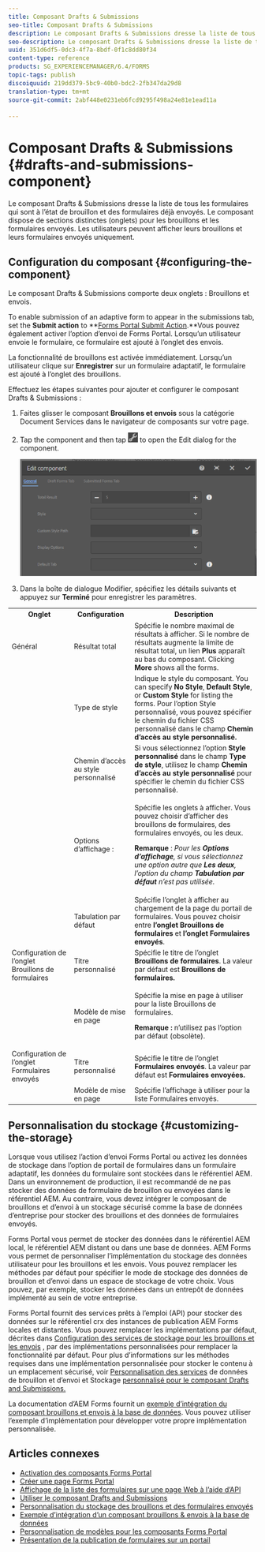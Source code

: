 ```yaml
---
title: Composant Drafts & Submissions
seo-title: Composant Drafts & Submissions
description: Le composant Drafts & Submissions dresse la liste de tous les formulaires qui sont à l’état de brouillon et des formulaires déjà envoyés. Vous pouvez personnaliser l’aspect et le style du composant
seo-description: Le composant Drafts & Submissions dresse la liste de tous les formulaires qui sont à l’état de brouillon et des formulaires déjà envoyés. Vous pouvez personnaliser l’aspect et le style du composant
uuid: 351d6df5-0dc3-4f7a-8bdf-0f1c8dd80f34
content-type: reference
products: SG_EXPERIENCEMANAGER/6.4/FORMS
topic-tags: publish
discoiquuid: 219dd379-5bc9-40b0-bdc2-2fb347da29d8
translation-type: tm+mt
source-git-commit: 2abf448e0231eb6fcd9295f498a24e81e1ead11a

---
```



# Composant Drafts &amp; Submissions {#drafts-and-submissions-component}

Le composant Drafts &amp; Submissions dresse la liste de tous les formulaires qui sont à l’état de brouillon et des formulaires déjà envoyés. Le composant dispose de sections distinctes (onglets) pour les brouillons et les formulaires envoyés. Les utilisateurs peuvent afficher leurs brouillons et leurs formulaires envoyés uniquement.

## Configuration du composant {#configuring-the-component}

Le composant Drafts &amp; Submissions comporte deux onglets : Brouillons et envois.

To enable submission of an adaptive form to appear in the submissions tab, set the **Submit action** to **[Forms Portal Submit Action](/help/forms/using/configuring-submit-actions.md).**Vous pouvez également activer l’option d’envoi de Forms Portal. Lorsqu’un utilisateur envoie le formulaire, ce formulaire est ajouté à l’onglet des envois.

La fonctionnalité de brouillons est activée immédiatement. Lorsqu’un utilisateur clique sur **Enregistrer** sur un formulaire adaptatif, le formulaire est ajouté à l’onglet des brouillons.

Effectuez les étapes suivantes pour ajouter et configurer le composant Drafts &amp; Submissions :

1. Faites glisser le composant **Brouillons et envois** sous la catégorie Document Services dans le navigateur de composants sur votre page.
1. Tap the component and then tap ![settings_icon](assets/settings_icon.png) to open the Edit dialog for the component.

   ![Composant Drafts &amp; Submissions](assets/drafts-submissions-edit.png)

1. Dans la boîte de dialogue Modifier, spécifiez les détails suivants et appuyez sur **Terminé** pour enregistrer les paramètres.

<table>
 <tbody>
  <tr>
   <th>Onglet</th>
   <th>Configuration</th>
   <th>Description</th>
  </tr>
  <tr>
   <td>Général</td>
   <td>Résultat total</td>
   <td>Spécifie le nombre maximal de résultats à afficher. Si le nombre de résultats augmente la limite de résultat total, un lien <strong>Plus</strong> apparaît au bas du composant. Clicking <strong>More </strong>shows all the forms. </td>
  </tr>
  <tr>
   <td> </td>
   <td>Type de style</td>
   <td>Indique le style du composant. You can specify <strong>No Style</strong>, <strong>Default Style</strong>, or <strong>Custom Style</strong> for listing the forms. Pour l’option Style personnalisé, vous pouvez spécifier le chemin du fichier CSS personnalisé dans le champ <strong>Chemin d’accès au style personnalisé</strong><strong>.</strong></td>
  </tr>
  <tr>
   <td> </td>
   <td>Chemin d’accès au style personnalisé</td>
   <td>Si vous sélectionnez l’option <strong>Style personnalisé</strong> dans le champ <strong>Type de style</strong>, utilisez le champ <strong>Chemin d’accès au style personnalisé</strong> pour spécifier le chemin du fichier CSS personnalisé. </td>
  </tr>
  <tr>
   <td> </td>
   <td>Options d’affichage :</td>
   <td><p>Spécifie les onglets à afficher. Vous pouvez choisir d’afficher des brouillons de formulaires, des formulaires envoyés, ou les deux. </p> <p><strong>Remarque </strong>:<em> Pour les <strong>Options d’affichage</strong>, si vous sélectionnez une option autre que <strong>Les deux</strong>, l’option du champ <strong>Tabulation par défaut</strong> n’est pas utilisée.</em></p> </td>
  </tr>
  <tr>
   <td> </td>
   <td>Tabulation par défaut</td>
   <td>Spécifie l’onglet à afficher au chargement de la page du portail de formulaires. Vous pouvez choisir entre <strong>l’onglet Brouillons de formulaires</strong> et <strong> l’onglet Formulaires envoyés</strong>.</td>
  </tr>
  <tr>
   <td>Configuration de l’onglet Brouillons de formulaires</td>
   <td>Titre personnalisé</td>
   <td>Spécifie le titre de l’onglet <strong>Brouillons de formulaires</strong>. La valeur par défaut est <strong>Brouillons de formulaires.</strong></td>
  </tr>
  <tr>
   <td> </td>
   <td>Modèle de mise en page</td>
   <td><p>Spécifie la mise en page à utiliser pour la liste Brouillons de formulaires.</p> <p><strong>Remarque :</strong> n’utilisez pas l’option par défaut (obsolète).<br /> </p> </td>
  </tr>
  <tr>
   <td>Configuration de l’onglet Formulaires envoyés</td>
   <td>Titre personnalisé </td>
   <td>Spécifie le titre de l’onglet <strong>Formulaires envoyés</strong>. La valeur par défaut est <strong>Formulaires envoyées.</strong></td>
  </tr>
  <tr>
   <td> </td>
   <td>Modèle de mise en page</td>
   <td>Spécifie l’affichage à utiliser pour la liste Formulaires envoyés.<strong></strong> </td>
  </tr>
 </tbody>
</table>

## Personnalisation du stockage {#customizing-the-storage}

Lorsque vous utilisez l’action d’envoi Forms Portal ou activez les données de stockage dans l’option de portail de formulaires dans un formulaire adaptatif, les données du formulaire sont stockées dans le référentiel AEM. Dans un environnement de production, il est recommandé de ne pas stocker des données de formulaire de brouillon ou envoyées dans le référentiel AEM. Au contraire, vous devez intégrer le composant de brouillons et d’envoi à un stockage sécurisé comme la base de données d’entreprise pour stocker des brouillons et des données de formulaires envoyés.

Forms Portal vous permet de stocker des données dans le référentiel AEM local, le référentiel AEM distant ou dans une base de données. AEM Forms vous permet de personnaliser l’implémentation du stockage des données utilisateur pour les brouillons et les envois. Vous pouvez remplacer les méthodes par défaut pour spécifier le mode de stockage des données de brouillon et d’envoi dans un espace de stockage de votre choix. Vous pouvez, par exemple, stocker les données dans un entrepôt de données implémenté au sein de votre entreprise.

Forms Portal fournit des services prêts à l’emploi (API) pour stocker des données sur le référentiel crx des instances de publication AEM Forms locales et distantes. Vous pouvez remplacer les implémentations par défaut, décrites dans [Configuration des services de stockage pour les brouillons et les envois](/help/forms/using/configuring-draft-submission-storage.md) , par des implémentations personnalisées pour remplacer la fonctionnalité par défaut. Pour plus d’informations sur les méthodes requises dans une implémentation personnalisée pour stocker le contenu à un emplacement sécurisé, voir [Personnalisation des services](/help/forms/using/custom-draft-submission-data-services.md) de données de brouillon et d’envoi et Stockage [personnalisé pour le composant Drafts and Submissions.](/help/forms/using/adding-custom-storage-provider-forms.md)

La documentation d’AEM Forms fournit un [exemple d’intégration du composant brouillons et envois à la base de données](https://helpx.adobe.com/in/experience-manager/6-4/forms/using/integrate-draft-submission-database.html). Vous pouvez utiliser l’exemple d’implémentation pour développer votre propre implémentation personnalisée.

## Articles connexes

* [Activation des composants Forms Portal](/help/forms/using/enabling-forms-portal-components.md)
* [Créer une page Forms Portal](/help/forms/using/creating-form-portal-page.md)
* [Affichage de la liste des formulaires sur une page Web à l’aide d’API](/help/forms/using/listing-forms-webpage-using-apis.md)
* [Utiliser le composant Drafts and Submissions](/help/forms/using/draft-submission-component.md)
* [Personnalisation du stockage des brouillons et des formulaires envoyés](/help/forms/using/draft-submission-component.md)
* [Exemple d’intégration d’un composant brouillons &amp; envois à la base de données](/help/forms/using/integrate-draft-submission-database.md)
* [Personnalisation de modèles pour les composants Forms Portal](/help/forms/using/customizing-templates-forms-portal-components.md)
* [Présentation de la publication de formulaires sur un portail](/help/forms/using/introduction-publishing-forms.md)
